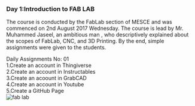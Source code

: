 
### Day 1:Introduction to FAB LAB

The course is conducted by the FabLab section of MESCE and was commenced on 2nd August 2017 Wednesday. The course is lead by Mr. Muhammed Jaseel, an ambitious man , who descriptively explained about the scopes of FabLab, CNC, and 3D Printing. By the end, simple assignments were given to the students.

Daily Assignments No: 01
<br>
1.Create an account in Thingiverse
<br>
2.Create an account in Instructables
<br>
3.Create an acoount in GrabCAD
<br>
4.Create an account in Youtube
<br>
5.Create a GitHub Page
<br>
![fab lab](https://user-images.githubusercontent.com/30692774/28934103-4cb9ab5e-789d-11e7-9e01-2a1906641b1f.jpg)


